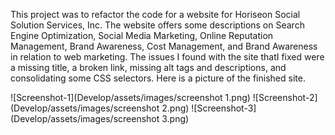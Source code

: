 This project was to refactor the code for a website for Horiseon Social Solution Services, Inc. The website offers some descriptions on Search Engine Optimization, Social Media Marketing, Online Reputation Management, Brand Awareness, Cost Management, and Brand Awareness in relation to web marketing. The issues I found with the site thatI fixed were a missing title, a broken link, missing alt tags and descriptions, and consolidating some CSS selectors. Here is a picture of the finished site. 

![Screenshot-1](Develop/assets/images/screenshot 1.png)
![Screenshot-2](Develop/assets/images/screenshot 2.png)
![Screenshot-3](Develop/assets/images/screenshot 3.png)